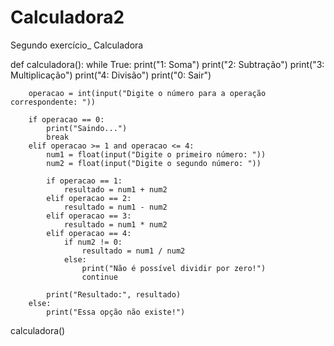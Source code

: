 # Calculadora2
Segundo exercício_ Calculadora

def calculadora():
    while True:
        print("1: Soma")
        print("2: Subtração")
        print("3: Multiplicação")
        print("4: Divisão")
        print("0: Sair")
        
        operacao = int(input("Digite o número para a operação correspondente: "))
        
        if operacao == 0:
            print("Saindo...")
            break
        elif operacao >= 1 and operacao <= 4:
            num1 = float(input("Digite o primeiro número: "))
            num2 = float(input("Digite o segundo número: "))
            
            if operacao == 1:
                resultado = num1 + num2
            elif operacao == 2:
                resultado = num1 - num2
            elif operacao == 3:
                resultado = num1 * num2
            elif operacao == 4:
                if num2 != 0:
                    resultado = num1 / num2
                else:
                    print("Não é possível dividir por zero!")
                    continue
            
            print("Resultado:", resultado)
        else:
            print("Essa opção não existe!")

calculadora()
